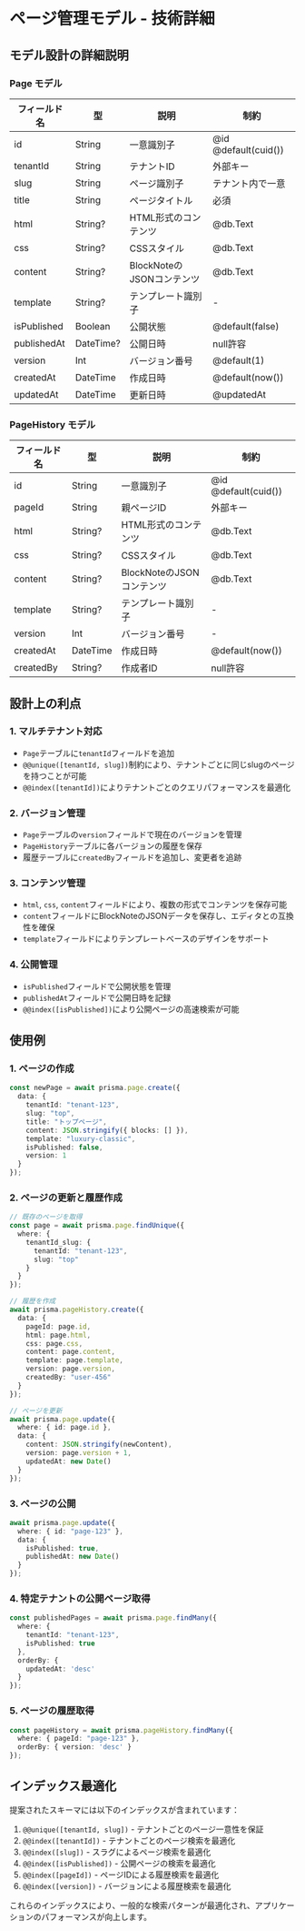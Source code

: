 # ページ管理モデル - 技術詳細

## モデル設計の詳細説明

### Page モデル

| フィールド名 | 型 | 説明 | 制約 |
|------------|-----|------|------|
| id | String | 一意識別子 | @id @default(cuid()) |
| tenantId | String | テナントID | 外部キー |
| slug | String | ページ識別子 | テナント内で一意 |
| title | String | ページタイトル | 必須 |
| html | String? | HTML形式のコンテンツ | @db.Text |
| css | String? | CSSスタイル | @db.Text |
| content | String? | BlockNoteのJSONコンテンツ | @db.Text |
| template | String? | テンプレート識別子 | - |
| isPublished | Boolean | 公開状態 | @default(false) |
| publishedAt | DateTime? | 公開日時 | null許容 |
| version | Int | バージョン番号 | @default(1) |
| createdAt | DateTime | 作成日時 | @default(now()) |
| updatedAt | DateTime | 更新日時 | @updatedAt |

### PageHistory モデル

| フィールド名 | 型 | 説明 | 制約 |
|------------|-----|------|------|
| id | String | 一意識別子 | @id @default(cuid()) |
| pageId | String | 親ページID | 外部キー |
| html | String? | HTML形式のコンテンツ | @db.Text |
| css | String? | CSSスタイル | @db.Text |
| content | String? | BlockNoteのJSONコンテンツ | @db.Text |
| template | String? | テンプレート識別子 | - |
| version | Int | バージョン番号 | - |
| createdAt | DateTime | 作成日時 | @default(now()) |
| createdBy | String? | 作成者ID | null許容 |

## 設計上の利点

### 1. マルチテナント対応

- `Page`テーブルに`tenantId`フィールドを追加
- `@@unique([tenantId, slug])`制約により、テナントごとに同じslugのページを持つことが可能
- `@@index([tenantId])`によりテナントごとのクエリパフォーマンスを最適化

### 2. バージョン管理

- `Page`テーブルの`version`フィールドで現在のバージョンを管理
- `PageHistory`テーブルに各バージョンの履歴を保存
- 履歴テーブルに`createdBy`フィールドを追加し、変更者を追跡

### 3. コンテンツ管理

- `html`, `css`, `content`フィールドにより、複数の形式でコンテンツを保存可能
- `content`フィールドにBlockNoteのJSONデータを保存し、エディタとの互換性を確保
- `template`フィールドによりテンプレートベースのデザインをサポート

### 4. 公開管理

- `isPublished`フィールドで公開状態を管理
- `publishedAt`フィールドで公開日時を記録
- `@@index([isPublished])`により公開ページの高速検索が可能

## 使用例

### 1. ページの作成

```typescript
const newPage = await prisma.page.create({
  data: {
    tenantId: "tenant-123",
    slug: "top",
    title: "トップページ",
    content: JSON.stringify({ blocks: [] }),
    template: "luxury-classic",
    isPublished: false,
    version: 1
  }
});
```

### 2. ページの更新と履歴作成

```typescript
// 既存のページを取得
const page = await prisma.page.findUnique({
  where: {
    tenantId_slug: {
      tenantId: "tenant-123",
      slug: "top"
    }
  }
});

// 履歴を作成
await prisma.pageHistory.create({
  data: {
    pageId: page.id,
    html: page.html,
    css: page.css,
    content: page.content,
    template: page.template,
    version: page.version,
    createdBy: "user-456"
  }
});

// ページを更新
await prisma.page.update({
  where: { id: page.id },
  data: {
    content: JSON.stringify(newContent),
    version: page.version + 1,
    updatedAt: new Date()
  }
});
```

### 3. ページの公開

```typescript
await prisma.page.update({
  where: { id: "page-123" },
  data: {
    isPublished: true,
    publishedAt: new Date()
  }
});
```

### 4. 特定テナントの公開ページ取得

```typescript
const publishedPages = await prisma.page.findMany({
  where: {
    tenantId: "tenant-123",
    isPublished: true
  },
  orderBy: {
    updatedAt: 'desc'
  }
});
```

### 5. ページの履歴取得

```typescript
const pageHistory = await prisma.pageHistory.findMany({
  where: { pageId: "page-123" },
  orderBy: { version: 'desc' }
});
```

## インデックス最適化

提案されたスキーマには以下のインデックスが含まれています：

1. `@@unique([tenantId, slug])` - テナントごとのページ一意性を保証
2. `@@index([tenantId])` - テナントごとのページ検索を最適化
3. `@@index([slug])` - スラグによるページ検索を最適化
4. `@@index([isPublished])` - 公開ページの検索を最適化
5. `@@index([pageId])` - ページIDによる履歴検索を最適化
6. `@@index([version])` - バージョンによる履歴検索を最適化

これらのインデックスにより、一般的な検索パターンが最適化され、アプリケーションのパフォーマンスが向上します。
